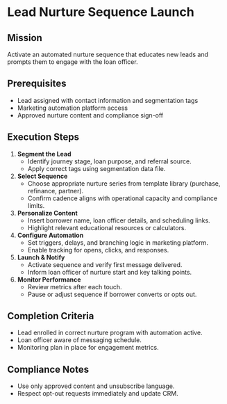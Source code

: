 <!-- Powered by BMAD™ Core -->

# Lead Nurture Sequence Launch

## Mission

Activate an automated nurture sequence that educates new leads and prompts them to engage with the loan officer.

## Prerequisites

- Lead assigned with contact information and segmentation tags
- Marketing automation platform access
- Approved nurture content and compliance sign-off

## Execution Steps

1. **Segment the Lead**
   - Identify journey stage, loan purpose, and referral source.
   - Apply correct tags using segmentation data file.
2. **Select Sequence**
   - Choose appropriate nurture series from template library (purchase, refinance, partner).
   - Confirm cadence aligns with operational capacity and compliance limits.
3. **Personalize Content**
   - Insert borrower name, loan officer details, and scheduling links.
   - Highlight relevant educational resources or calculators.
4. **Configure Automation**
   - Set triggers, delays, and branching logic in marketing platform.
   - Enable tracking for opens, clicks, and responses.
5. **Launch & Notify**
   - Activate sequence and verify first message delivered.
   - Inform loan officer of nurture start and key talking points.
6. **Monitor Performance**
   - Review metrics after each touch.
   - Pause or adjust sequence if borrower converts or opts out.

## Completion Criteria

- Lead enrolled in correct nurture program with automation active.
- Loan officer aware of messaging schedule.
- Monitoring plan in place for engagement metrics.

## Compliance Notes

- Use only approved content and unsubscribe language.
- Respect opt-out requests immediately and update CRM.
